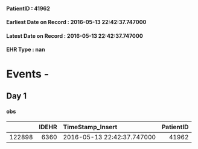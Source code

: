 
#### PatientID : 41962
#### Earliest Date on Record : 2016-05-13 22:42:37.747000
#### Latest Date on Record : 2016-05-13 22:42:37.747000
#### EHR Type : nan

# Events - 

## Day 1

#### obs
|        |   IDEHR | TimeStamp_Insert           |   PatientID |
|-------:|--------:|:---------------------------|------------:|
| 122898 |    6360 | 2016-05-13 22:42:37.747000 |       41962 |


